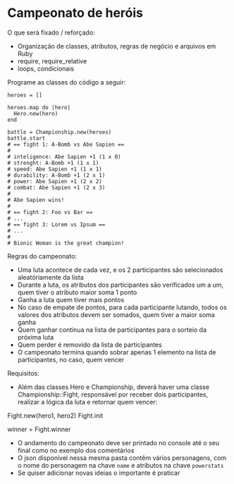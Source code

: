 # Campeonato de heróis

O que será fixado / reforçado:
- Organização de classes, atributos, regras de negócio e arquivos em Ruby
- require, require_relative
- loops, condicionais

Programe as classes do código a seguir:

```
heroes = []

heroes.map do |hero|
  Hero.new(hero)
end

battle = Championship.new(heroes)
battle.start
# == fight 1: A-Bomb vs Abe Sapien ==
#
# inteligence: Abe Sapien +1 (1 x 0)
# strenght: A-Bomb +1 (1 x 1)
# speed: Abe Sapien +1 (1 x 1)
# durability: A-Bomb +1 (2 x 1)
# power: Abe Sapien +1 (2 x 2)
# combat: Abe Sapien +1 (2 x 3)
#
# Abe Sapien wins!
#
# == fight 2: Foo vs Bar ==
# ...
# == fight 3: Lorem vs Ipsum ==
# ...
# 
# Bionic Woman is the great champion!

```

Regras do campeonato:
- Uma luta acontece de cada vez, e os 2 participantes são selecionados aleatóriamente da lista
- Durante a luta, os atributos dos participantes são verificados um a um, quem tiver o atributo maior soma 1 ponto
- Ganha a luta quem tiver mais pontos
- No caso de empate de pontos, para cada participante lutando, todos os valores dos atributos devem ser somados, quem tiver a maior soma ganha
- Quem ganhar continua na lista de participantes para o sorteio da próxima luta
- Quem perder é removido da lista de participantes
- O campeonato termina quando sobrar apenas 1 elemento na lista de participantes, no caso, quem vencer

Requisitos:
- Além das classes Hero e Championship, deverá haver uma classe Championship::Fight, responsável por receber dois participantes, realizar a lógica da luta e retornar quem vencer:

Fight.new(hero1, hero2)
Fight.init

winner = Fight.winner

* O andamento do campeonato deve ser printado no console até o seu final como no exemplo dos comentários
* O json disponível nessa mesma pasta contêm vários personagens, com o nome do personagem na chave `name` e atributos na chave `powerstats`
* Se quiser adicionar novas ideias o importante é praticar